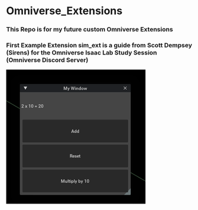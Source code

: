 # Omniverse_Extensions

### This Repo is for my future custom Omniverse Extensions

### First Example Extension sim_ext is a guide from Scott Dempsey (Sirens) for the Omniverse Isaac Lab Study Session (Omniverse Discord Server)

![alt text](image.png)